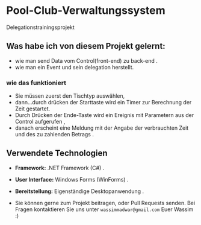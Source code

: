 # Pool-Club-Verwaltungssystem
Delegationstrainingsprojekt

## Was habe ich von diesem Projekt gelernt:

- wie man send Data vom Control(front-end) zu back-end .
- wie man ein Event und sein delegation  herstellt.

### wie das funktioniert

- Sie müssen zuerst den Tischtyp auswählen,
- dann...durch drücken der Starttaste wird ein Timer zur Berechnung der Zeit gestartet.
- Durch Drücken der Ende-Taste wird ein Ereignis mit Parametern aus der  Control aufgerufen ,
-  danach erscheint eine Meldung mit der Angabe der verbrauchten Zeit und des zu zahlenden Betrags .

  ## Verwendete Technologien
- **Framework:** .NET Framework (C#) .
- **User Interface:** Windows Forms (WinForms) .
- **Bereitstellung:** Eigenständige Desktopanwendung .
 
- Sie können gerne zum Projekt beitragen,  oder Pull Requests senden. Bei Fragen kontaktieren Sie uns unter `wassimmadwar@gmail.com`
 Euer Wassim :)

